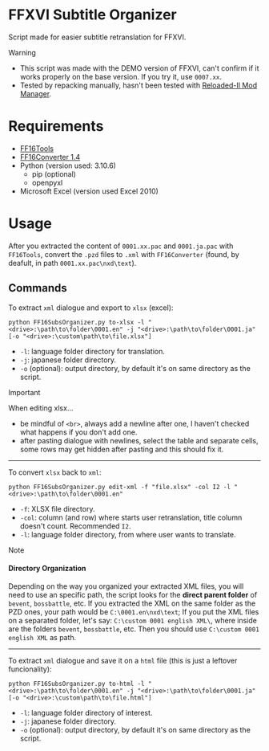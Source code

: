 # FFXVI Subtitle Organizer
Script made for easier subtitle retranslation for FFXVI.

> [!WARNING]
> * This script was made with the DEMO version of FFXVI, can't confirm if it works properly on the base version. If you try it, use `0007.xx`.
> * Tested by repacking manually, hasn't been tested with [Reloaded-II Mod Manager](https://github.com/Reloaded-Project/Reloaded-II).
# Requirements
* [FF16Tools](https://github.com/Nenkai/FF16Tools)
* [FF16Converter 1.4](https://github.com/KillzXGaming/FF16Converter)
* Python (version used: 3.10.6)
	* pip (optional)
	* openpyxl
* Microsoft Excel (version used Excel 2010)
# Usage
After you extracted the content of `0001.xx.pac` and `0001.ja.pac` with `FF16Tools`, convert the `.pzd` files to `.xml` with `FF16Converter` (found, by deafult, in path `0001.xx.pac\nxd\text`).
## Commands
To extract `xml` dialogue and export to `xlsx` (excel):
```shell
python FF16SubsOrganizer.py to-xlsx -l "<drive>:\path\to\folder\0001.en" -j "<drive>:\path\to\folder\0001.ja" [-o "<drive>:\custom\path\to\file.xlsx"]
```
* `-l`: language folder directory for translation.
* `-j`: japanese folder directory.
* `-o` (optional): output directory, by default it's on same directory as the script.

> [!IMPORTANT]
> When editing xlsx...
> * be mindful of `<br>`, always add a newline after one, I haven't checked what happens if you don't add one.
> * after pasting dialogue with newlines, select the table and separate cells, some rows may get hidden after pasting and this should fix it.

---
To convert `xlsx` back to `xml`:
```shell
python FF16SubsOrganizer.py edit-xml -f "file.xlsx" -col I2 -l "<drive>:\path\to\folder\0001.en"
```
* `-f`: XLSX file directory.
* `-col`: column (and row) where starts user retranslation, title column doesn't count. Recommended `I2`.
* `-l`: language folder directory, from where user wants to translate.

> [!NOTE]
> #### Directory Organization
> Depending on the way you organized your extracted XML files, you will need to use an specific path, the script looks for the **direct parent folder** of `bevent`, `bossbattle`, etc. If you extracted the XML on the same folder as the PZD ones, your path would be `C:\0001.en\nxd\text`; If you put the XML files on a separated folder, let's say: `C:\custom 0001 english XML\`, where inside are the folders `bevent`, `bossbattle`, etc. Then you should use `C:\custom 0001 english XML` as path.

---
To extract `xml` dialogue and save it on a `html` file (this is just a leftover funcionality):
```shell
python FF16SubsOrganizer.py to-html -l "<drive>:\path\to\folder\0001.en" -j "<drive>:\path\to\folder\0001.ja" [-o "<drive>:\custom\path\to\file.html"]
```
* `-l`: language folder directory of interest.
* `-j`: japanese folder directory.
* `-o` (optional): output directory, by default it's on same directory as the script.
